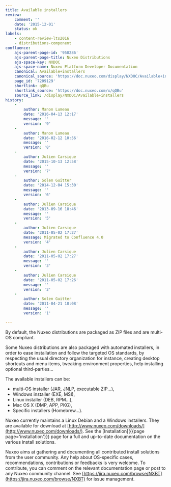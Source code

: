 ```yaml
---
title: Available installers
review:
    comment: ''
    date: '2015-12-01'
    status: ok
labels:
    - content-review-lts2016
    - distributions-component
confluence:
    ajs-parent-page-id: '950286'
    ajs-parent-page-title: Nuxeo Distributions
    ajs-space-key: NXDOC
    ajs-space-name: Nuxeo Platform Developer Documentation
    canonical: Available+installers
    canonical_source: 'https://doc.nuxeo.com/display/NXDOC/Available+installers'
    page_id: '7209129'
    shortlink: qQBu
    shortlink_source: 'https://doc.nuxeo.com/x/qQBu'
    source_link: /display/NXDOC/Available+installers
history:
    - 
        author: Manon Lumeau
        date: '2016-04-13 12:17'
        message: ''
        version: '9'
    - 
        author: Manon Lumeau
        date: '2016-02-12 10:56'
        message: ''
        version: '8'
    - 
        author: Julien Carsique
        date: '2015-10-13 12:58'
        message: ''
        version: '7'
    - 
        author: Solen Guitter
        date: '2014-12-04 15:30'
        message: ''
        version: '6'
    - 
        author: Julien Carsique
        date: '2013-09-16 18:46'
        message: ''
        version: '5'
    - 
        author: Julien Carsique
        date: '2011-05-02 17:27'
        message: Migrated to Confluence 4.0
        version: '4'
    - 
        author: Julien Carsique
        date: '2011-05-02 17:27'
        message: ''
        version: '3'
    - 
        author: Julien Carsique
        date: '2011-05-02 17:26'
        message: ''
        version: '2'
    - 
        author: Solen Guitter
        date: '2011-04-21 18:08'
        message: ''
        version: '1'

---
```

By default, the Nuxeo distributions are packaged as ZIP files and are multi-OS compliant.

Some Nuxeo distributions are also packaged with automated installers, in order to ease installation and follow the targeted OS standards, by respecting the usual directory organization for instance, creating desktop shortcuts and menu items, tweaking environment properties, help installing optional third-parties...

The available installers can be:

*   multi-OS installer (JAR, JNLP, executable ZIP...),
*   Windows installer (EXE, MSI),
*   Linux installer (DEB, RPM...),
*   Mac OS X (DMP, APP, PKG),
*   Specific installers (Homebrew...).

Nuxeo currently maintains a Linux Debian and a Windows installers. They are available for download at [http://www.nuxeo.com/downloads/](http://www.nuxeo.com/downloads/).
See the [Installation]({{page page='installation'}}) page for a full and up-to-date documentation on the various install solutions.

Nuxeo aims at gathering and documenting all contributed install solutions from the user community. Any help about OS-specific cases, recommendations, contributions or feedbacks is very welcome.
To contribute, you can comment on the relevant documentation page or post to any Nuxeo community channel. See [https://jira.nuxeo.com/browse/NXBT](https://jira.nuxeo.com/browse/NXBT) for issue management.
